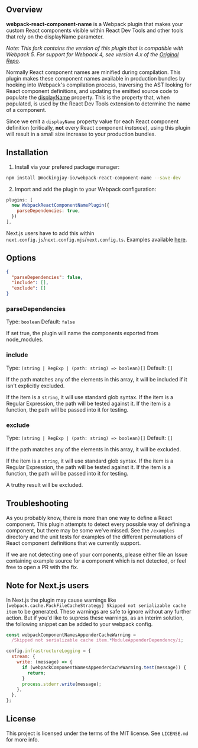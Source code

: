 ## Overview

**webpack-react-component-name** is a Webpack plugin that makes your custom
React components visible within React Dev Tools and other tools that rely on the displayName parameter.

_Note: This fork contains the version of this plugin that is compatible with
Webpack 5. For support for Webpack 4, see version 4.x of the [Original Repo](https://github.com/runreflect/webpack-react-component-name/releases/tag/4.0.5)._

Normally React component names are minified during compilation. This plugin
makes these component names available in production bundles by hooking into
Webpack's compilation process, traversing the AST looking for React component
definitions, and updating the emitted source code to populate the
[displayName](https://reactjs.org/docs/react-component.html#displayname)
property. This is the property that, when populated, is used by the React Dev
Tools extension to determine the name of a component.

Since we emit a `displayName` property value for each React component definition
(critically, **not** every React component _instance_), using this plugin will
result in a small size increase to your production bundles.

## Installation

1. Install via your prefered package manager:

```bash
npm install @mockingjay-io/webpack-react-component-name --save-dev
```

2. Import and add the plugin to your Webpack configuration:

```js
plugins: [
  new WebpackReactComponentNamePlugin({
    parseDependencies: true,
  })
],
```

Next.js users have to add this within `next.config.js`/`next.config.mjs`/`next.config.ts`. Examples available [here](https://github.com/mockingjay-io/webpack-react-component-name/tree/main/examples).

## Options

```json
{
  "parseDependencies": false,
  "include": [],
  "exclude": []
}
```

### parseDependencies

Type: `boolean`
Default: `false`

If set true, the plugin will name the components exported from node_modules.

### include

Type: `(string | RegExp | (path: string) => boolean)[]` Default: `[]`

If the path matches any of the elements in this array, it will be included if it isn't explicitly excluded.

If the item is a `string`, it will use standard glob syntax. If the item is a Regular Expression, the path will be tested against it. If the item is a function, the path will be passed into it for testing.

### exclude

Type: `(string | RegExp | (path: string) => boolean)[]` Default: `[]`

If the path matches any of the elements in this array, it will be excluded.

If the item is a `string`, it will use standard glob syntax. If the item is a Regular Expression, the path will be tested against it. If the item is a function, the path will be passed into it for testing.

A truthy result will be excluded.

## Troubleshooting

As you probably know, there is more than one way to define a React component. This
plugin attempts to detect every possible way of defining a component, but there may
be some we've missed. See the `/examples` directory and the unit tests for examples
of the different permutations of React component definitions that we currently support.

If we are not detecting one of your components, please either file an Issue containing
example source for a component which is not detected, or feel free to open a PR with
the fix.

## Note for Next.js users

In Next.js the plugin may cause warnings like `[webpack.cache.PackFileCacheStrategy] Skipped not serializable cache item` to be generated. These warnings are safe to ignore without any further action. But if you'd like to supress these warnings, as an interim solution, the following snippet can be added to your webpack config.

```js
const webpackComponentNamesAppenderCacheWarning =
  /Skipped not serializable cache item.*ModuleAppenderDependency/i;

config.infrastructureLogging = {
  stream: {
    write: (message) => {
      if (webpackComponentNamesAppenderCacheWarning.test(message)) {
        return;
      }
      process.stderr.write(message);
    },
  },
};
```

## License

This project is licensed under the terms of the MIT license. See `LICENSE.md` for more info.
